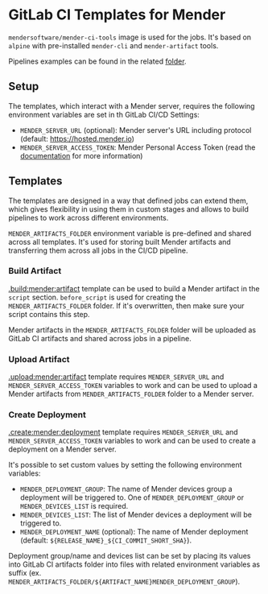 # GitLab CI Templates for Mender

`mendersoftware/mender-ci-tools` image is used for the jobs. It's based on `alpine` with pre-installed `mender-cli` and `mender-artifact` tools.

Pipelines examples can be found in the related [folder](../../examples/gitlab/).

## Setup
The templates, which interact with a Mender server, requires the following environment variables are set in th GitLab CI/CD Settings:
- `MENDER_SERVER_URL` (optional): Mender server's URL including protocol (default: https://hosted.mender.io)
- `MENDER_SERVER_ACCESS_TOKEN`: Mender Personal Access Token (read the [documentation](https://docs.mender.io/server-integration/using-the-apis#personal-access-tokens) for more information)

## Templates
The templates are designed in a way that defined jobs can extend them, which gives flexibility in using them in custom stages and allows to build pipelines to work across different environments.

`MENDER_ARTIFACTS_FOLDER` environment variable is pre-defined and shared across all templates. It's used for storing built Mender artifacts and transferring
them across all jobs in the CI/CD pipeline.

### Build Artifact
[.build:mender:artifact](mender-artifact-build.gitlab-ci.yml) template can be used to build a Mender artifact in the `script` section. `before_script` is used for creating the `MENDER_ARTIFACTS_FOLDER` folder. If it's overwritten, then make sure your script contains this step.

Mender artifacts in the `MENDER_ARTIFACTS_FOLDER` folder will be uploaded as GitLab CI artifacts and shared across jobs in a pipeline.

### Upload Artifact
[.upload:mender:artifact](mender-artifact-upload.gitlab-ci.yml) template requires `MENDER_SERVER_URL` and `MENDER_SERVER_ACCESS_TOKEN` variables to work and can be used to upload a Mender artifacts from `MENDER_ARTIFACTS_FOLDER` folder to a Mender server.

### Create Deployment
[.create:mender:deployment](mender-deployment-create.gitlab-ci.yml) template requires `MENDER_SERVER_URL` and `MENDER_SERVER_ACCESS_TOKEN` variables to work and can be used to create a deployment on a Mender server.

It's possible to set custom values by setting the following environment variables:
- `MENDER_DEPLOYMENT_GROUP`: The name of Mender devices group a deployment will be triggered to. One of `MENDER_DEPLOYMENT_GROUP` or `MENDER_DEVICES_LIST` is required.
- `MENDER_DEVICES_LIST`: The list of Mender devices a deployment will be triggered to.
- `MENDER_DEPLOYMENT_NAME` (optional): The name of Mender deployment (default: `${RELEASE_NAME}_${CI_COMMIT_SHORT_SHA}`).

Deployment group/name and devices list can be set by placing its values into GitLab CI artifacts folder into files with related environment variables as suffix (ex. `MENDER_ARTIFACTS_FOLDER/${ARTIFACT_NAME}MENDER_DEPLOYMENT_GROUP`).
